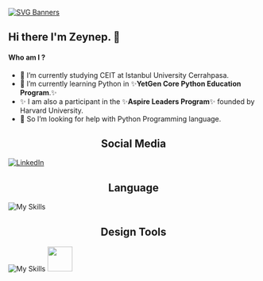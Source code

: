 
[![SVG Banners](https://svg-banners.vercel.app/api?type=rainbow&text1=HiThere%20I'mZeynep%20🌈&width=800&height=400)](https://github.com/Akshay090/svg-banners)


## Hi there I'm Zeynep. 👋

#### Who am I ?
- 🔭 I’m currently studying CEIT at Istanbul University Cerrahpasa.
- 🌱 I’m currently learning Python in ✨**YetGen Core Python Education Program**.✨
- ✨ I am also a participant in the ✨**Aspire Leaders Program**✨ founded by Harvard University.
- 🤔 So I’m looking for help with Python Programming language.

<h2 align="center">Social Media</h2>

[![LinkedIn](https://img.shields.io/badge/linkedin-%230077B5.svg?style=for-the-badge&logo=linkedin&logoColor=white)](https://www.linkedin.com/in/zeynep-sakalli)

<h2 align="center">Language</h2>

![My Skills](https://skillicons.dev/icons?i=py)

<h2 align="center">Design Tools</h2>

![My Skills](https://skillicons.dev/icons?i=ps)
<img src="https://logos-world.net/wp-content/uploads/2021/11/Canva-New-Logo.png" height=50>



<!--
**zeynepsakalli/zeynepsakalli** is a ✨ _special_ ✨ repository because its `README.md` (this file) appears on your GitHub profile.




